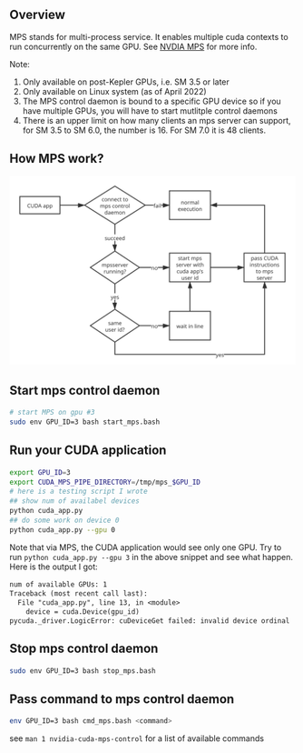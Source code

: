 ## Overview
MPS stands for multi-process service. It enables multiple cuda contexts to run concurrently on the same GPU. See [NVDIA MPS](https://docs.nvidia.com/deploy/mps/index.html) for more info.

Note:
1. Only available on post-Kepler GPUs, i.e. SM 3.5 or later
2. Only available on Linux system (as of April 2022)
3. The MPS control daemon is bound to a specific GPU device so if you have multiple GPUs, you will have to start mutlitple control daemons
4. There is an upper limit on how many clients an mps server can support, for SM 3.5 to SM 6.0, the number is 16. For SM 7.0 it is 48 clients.

## How MPS work?
![How MPS work?](./imgs/how_mps_work.svg)

## Start mps control daemon
```bash
# start MPS on gpu #3
sudo env GPU_ID=3 bash start_mps.bash
```

## Run your CUDA application
```bash
export GPU_ID=3
export CUDA_MPS_PIPE_DIRECTORY=/tmp/mps_$GPU_ID
# here is a testing script I wrote
## show num of availabel devices
python cuda_app.py
## do some work on device 0
python cuda_app.py --gpu 0
```

Note that via MPS, the CUDA application would see only one GPU. Try to run `python cuda_app.py --gpu 3` in the above snippet and see what happen.
Here is the output I got:
```
num of available GPUs: 1
Traceback (most recent call last):
  File "cuda_app.py", line 13, in <module>
    device = cuda.Device(gpu_id)
pycuda._driver.LogicError: cuDeviceGet failed: invalid device ordinal
```


## Stop mps control daemon
```bash
sudo env GPU_ID=3 bash stop_mps.bash
```

## Pass command to mps control daemon
```bash
env GPU_ID=3 bash cmd_mps.bash <command>
```
see `man 1 nvidia-cuda-mps-control` for a list of available commands
